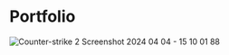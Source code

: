 # Portfolio
![Counter-strike 2 Screenshot 2024 04 04 - 15 10 01 88](https://github.com/Edward2580/Portfolio/assets/108019228/0794aafe-316b-4ed6-bcb7-804a88bbebaf)

